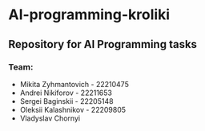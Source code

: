 # AI-programming-kroliki


## Repository for AI Programming tasks


### Team: 
- Mikita Zyhmantovich - 22210475
- Andrei Nikiforov - 22211653
- Sergei Baginskii - 22205148
- Oleksii Kalashnikov - 22209805
- Vladyslav Chornyi
